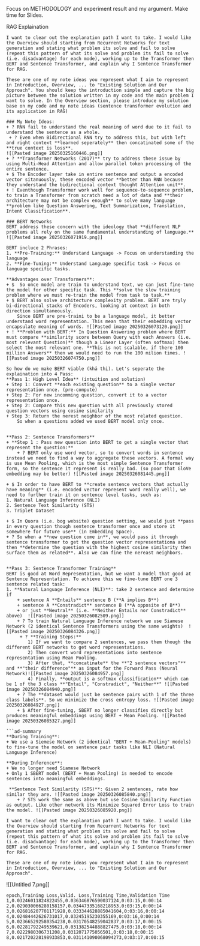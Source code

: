 Focus on METHODOLOGY and experiment result and my argument. 
Make time for Slides. 

RAG Explaination 
```
I want to clear out the explanation path I want to take. I would like the Overview should starting from Recurrent Networks for text generation and stating what problem its solve and fail to solve (repeat this pattern of what its solve and problem its fail to solve (i.e. disadvantage) for each mode), working up to the Transformer then BERT and Sentence Transformer, and explain why I Sentence Transformer for RAG.

These are one of my note ideas you represent what I aim to represent in Introduction, Overview, ... to "Existing Solution and Our Approach". You should keep the introduction simple and capture the big picture between the solution written in my code and the main problem I want to solve. In the Overview section, please introduce my solution base on my code and my note ideas (sentence transformer evolution and its application in RAG)

### My Note Ideas:
+ ? RNN fail to understand the real meaning of word due to it fail to understand the sentence as a whole.  
 + ? Even when Bidirectional RNN try to address this, but with left and right context **learned seperately** then concatinated some of the **true context is loss**. 
![[Pasted image 20250325160446.png]]
+ ? **Transformer Networks (2017)** try to address these issue by using Multi-Head Attention and allow parallel token processing of the entire sentence. 
+ $ The Encoder layer take in entire sentence and output a encoded vector sitanuously, these encoded vector **better than RNN because they understand the bidirectional context thought Attention unit**.
+ ! Eventhough Transformer work well for sequence-to-sequence problem, to train a Transformer from scratch need a lot of data and **their architecture may not be complex enough** to solve many language **problem like Question Answering, Text Summarization, Translation, Intent Classification**.  

### BERT Networks
BERT address these concern with the ideology that **different NLP problems all rely on the same fundamental understanding of language.**  ![[Pasted image 20250326071919.png]]

BERT incluce 2 Phrases:
1. **Pre-Training:** Understand Language -> Focus on understanding the language
2. **Fine-Tuning:** Understand Language specific task -> Focus on language specific tasks.

**Advantages over Transformers**:
+ $  So once model are train to understand text, we can just fine-tune the model for other specific task. This **solve the slow training problem where we must re-train the model from task to task.**
+ $ BERT also solve architecture complexity problem. BERT are tryly bi-directional stacks of Encoders, looking at context in both direction simultaneously. 
	Since BERT are pre-traini to be a language model, it better understand word representation. This mean that their embedding vector encapsulate meaning of words. ![[Pasted image 20250326073120.png]]
+ ! **Problem with BERT:** In Question Answering problem where BERT must compare **similarity score between Query with each Answers (i.e. most relevant Question)** though a Linear Layer (often softmax) then select the most relevant one. **This is not scalable, if there 100 million Answers** then we would need to run the 100 milion times. ![[Pasted image 20250326074750.png]]

So how do we make BERT viable (khả thi). Let's seperate the explaination into 4 Pass:
**Pass 1: High Level Idea** (intuition and solution)
+ Step 1: Convert **each existing question** to a single vector representation once. (pre-compute) 
+ Step 2: For new incomming question, convert it to a vector representation once. 
+ Step 2: Compare this new question with all previously stored question vectors using cosine similarity 
+ Step 3: Return the nerest neighbor of the most related question.
	So when a questions added we used BERT model only once.   


**Pass 2: Sentence Transformers**
+ **Step 1 : Pass new question into BERT to get a single vector that represent the question:**
	+ ? BERT only use word vector, so to convert words in sentence instead we need to find a way to aggregate these vectors. A formal way is use Mean Pooling, which is the most simple Sentence Transformer form, so the sentence it represent is really bad. (so poor that GloVe embedding may be better) ![[Pasted image 20250326081445.png]]

+ $ In order to have BERT to **create sentence vectors that actually have meaning** (i.e. encoded vector represent word really well), we need to further train it on sentence level tasks, such as:
1. Natural Language Inference (NLI)
2. Sentence Text Similarity (STS)
3. Triplet Dataset

+ $ In Quora (i.e. bog website) question setting, we would just **pass in every question though sentence transformer once and store it somewhere for future use** (in Embedding Space). 
+ ? So when a **new question come in**, we would pass it through sentence transformer to get the question vector representationa and then **determine the question with the highest cosine similarity then surface them as related**. Also we can fine the nereast neighbors. 


**Pass 3: Sentence Transformer Training**
BERT is good at Word Representation, but we want a model that good at Sentence Representation. To achieve this we fine-tune BERT one 3 sentence related task:
1. **Natural Language Inference (NLI)**: take 2 sentence and determine if 
	+ sentence A **Entails** sentence B (**A implies B**)
	+ sentence A **Constradict** sentence B (**A opposite of B**)
	+ or just **Neutral** (i.e. **Neither Entails nor Constradict** above)  ![[Pasted image 20250326082509.png]]
	+ ? To train Natural Language Inference network we use Siamese Network (2 identical Sentence Transformers using the same weights)  ![[Pasted image 20250326084326.png]]
	 + ? **Training Steps:** 
		1) If we want to compare 2 sentences, we pass them though the different BERT networks to get word representations.
		2) Then convert word representations into sentence representation using Mean Pooling. 
		3) After that, **concatinate** the **"2 sentence vectors"** and **"their difference"** as input for the Forward Pass (Neural Network)![[Pasted image 20250326084957.png]]
		4) Finally, **output is a softmax classification** which can be 1 of the 3 class **"Entail", "Constradict", "Neither**" ![[Pasted image 20250326084940.png]]
	+ ? The **dataset would just be sentence pairs with 1 of the three class labels**. So we minimize the cross entropy loss. ![[Pasted image 20250326084927.png]]
	+ $ After fine-tuning, SBERT no longer classifies directly but produces meaningful embeddings using BERT + Mean Pooling. ![[Pasted image 20250326085327.png]]
	
```ad-summary
**During Training**: 
+ We use a Siemese Network (2 identical "BERT + Mean-Pooling" models) to fine-tune the model on sentence pair tasks like NLI (Natural Language Inference)

**During Inference**:
+ We no longer need Siamese Network
+ Only 1 SBERT model (BERT + Mean Pooling) is needed to encode sentences into meaningful embeddings.  

 **Sentence Text Similarity (STS)**: Given 2 sentences, rate how similar they are. ![[Pasted image 20250326085840.png]]
	+ ? STS work the same as above but use Cosine Similarity Function as output. Like other network its Minimize Squared Error Loss to train the model. ![[Pasted image 20250326085920.png]]
```


```
I want to clear out the explanation path I want to take. I would like the Overview should starting from Recurrent Networks for text generation and stating what problem its solve and fail to solve (repeat this pattern of what its solve and problem its fail to solve (i.e. disadvantage) for each mode), working up to the Transformer then BERT and Sentence Transformer, and explain why I Sentence Transformer for RAG.

These are one of my note ideas you represent what I aim to represent in Introduction, Overview, ... to "Existing Solution and Our Approach".
```


![[Untitled 7.png]]


```
epoch,Training Loss,Valid. Loss,Training Time,Validation Time
1,0.03246011824822455,0.036346876590037124,0:03:15,0:00:14
2,0.029030066280158157,0.03447335168218953,0:03:15,0:00:14
3,0.026816207701171928,0.033344628885041604,0:03:16,0:00:14
4,0.02484442626731017,0.03245195230355169,0:03:16,0:00:14
5,0.023665292580354238,0.03170548259042837,0:03:17,0:00:15
6,0.02281792249539621,0.031382544888827475,0:03:18,0:00:14
7,0.0222980306731208,0.0312071775056501,0:03:18,0:00:15
8,0.021720228198933853,0.031141090068094273,0:03:17,0:00:15
```